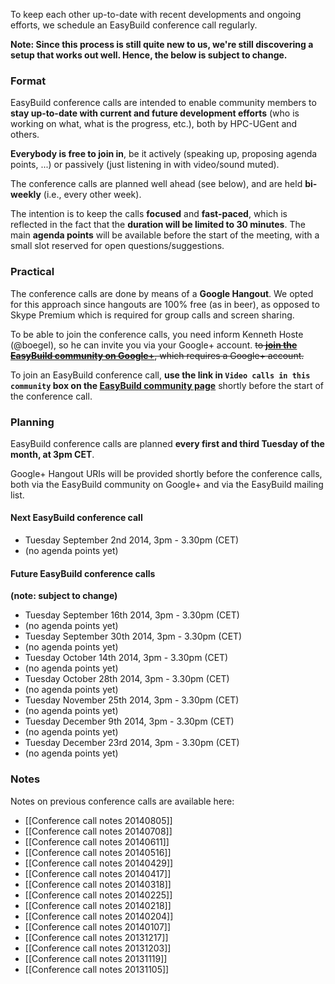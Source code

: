 To keep each other up-to-date with recent developments and ongoing efforts, we schedule an EasyBuild conference call regularly.

**Note: Since this process is still quite new to us, we're still discovering a setup that works out well. Hence, the below is subject to change.**

### Format

EasyBuild conference calls are intended to enable community members to **stay up-to-date with current and future development efforts** (who is working on what, what is the progress, etc.), both by HPC-UGent and others.

**Everybody is free to join in**, be it actively (speaking up, proposing agenda points, ...) or passively (just listening in with video/sound muted).

The conference calls are planned well ahead (see below), and are held **bi-weekly** (i.e., every other week).

The intention is to keep the calls **focused** and **fast-paced**, which is reflected in the fact that the **duration will be limited to 30 minutes**. The main **agenda points** will be available before the start of the meeting, with a small slot reserved for open questions/suggestions.

### Practical

The conference calls are done by means of a **Google Hangout**. We opted for this approach since hangouts are 100% free (as in beer), as opposed to Skype Premium which is required for group calls and screen sharing.

To be able to join the conference calls, you need inform Kenneth Hoste (@boegel), so he can invite you via your Google+ account. 
~~to [**join the EasyBuild community on Google+**](https://plus.google.com/communities/103632287931200436158), which requires a Google+ account.~~

To join an EasyBuild conference call, **use the link in `Video calls in this community` box on the [EasyBuild community page](https://plus.google.com/communities/103632287931200436158)** shortly before the start of the conference call.

### Planning

EasyBuild conference calls are planned **every first and third Tuesday of the month, at 3pm CET**.

Google+ Hangout URIs will be provided shortly before the conference calls, both via the EasyBuild community on Google+ and via the EasyBuild mailing list.

#### Next EasyBuild conference call

 * Tuesday September 2nd 2014, 3pm - 3.30pm (CET)
  * (no agenda points yet)

#### Future EasyBuild conference calls

**(note: subject to change)**

 * Tuesday September 16th 2014, 3pm - 3.30pm (CET)
  * (no agenda points yet)
 * Tuesday September 30th 2014, 3pm - 3.30pm (CET)
  * (no agenda points yet)
 * Tuesday October 14th 2014, 3pm - 3.30pm (CET)
  * (no agenda points yet)
 * Tuesday October 28th 2014, 3pm - 3.30pm (CET)
  * (no agenda points yet)
 * Tuesday November 25th 2014, 3pm - 3.30pm (CET)
  * (no agenda points yet)
 * Tuesday December 9th 2014, 3pm - 3.30pm (CET)
  * (no agenda points yet)
 * Tuesday December 23rd 2014, 3pm - 3.30pm (CET)
  * (no agenda points yet)

### Notes

Notes on previous conference calls are available here:

 * [[Conference call notes 20140805]]
 * [[Conference call notes 20140708]]
 * [[Conference call notes 20140611]]
 * [[Conference call notes 20140516]]
 * [[Conference call notes 20140429]]
 * [[Conference call notes 20140417]]
 * [[Conference call notes 20140318]]
 * [[Conference call notes 20140225]]
 * [[Conference call notes 20140218]]
 * [[Conference call notes 20140204]]
 * [[Conference call notes 20140107]]
 * [[Conference call notes 20131217]]
 * [[Conference call notes 20131203]]
 * [[Conference call notes 20131119]]
 * [[Conference call notes 20131105]]